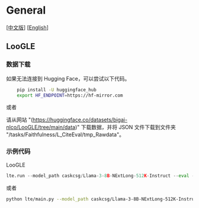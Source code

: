 # General
[[中文版](README_ZH.md)] [[English](README.md)]
## LooGLE

### 数据下载
如果无法连接到 Hugging Face，可以尝试以下代码。
```bash
    pip install -U huggingface_hub
    export HF_ENDPOINT=https://hf-mirror.com
```
或者 

请从网站 "(https://huggingface.co/datasets/bigai-nlco/LooGLE/tree/main/data)" 下载数据，并将 JSON 文件下载到文件夹 "/tasks/Faithfulness/L_CiteEval/tmp_Rawdata"。
### 示例代码

LooGLE
```python
lte.run --model_path caskcsg/Llama-3-8B-NExtLong-512K-Instruct --eval --benchmark_config tasks/General/LooGLE/LooGLE.yaml --device 1,3,4,7 --save_tag "tag"
```
或者 
```bash
python lte/main.py --model_path caskcsg/Llama-3-8B-NExtLong-512K-Instruct --eval --benchmark_config tasks/General/LooGLE/LooGLE.yaml --device 1,3,4,7 --save_tag "tag"
```